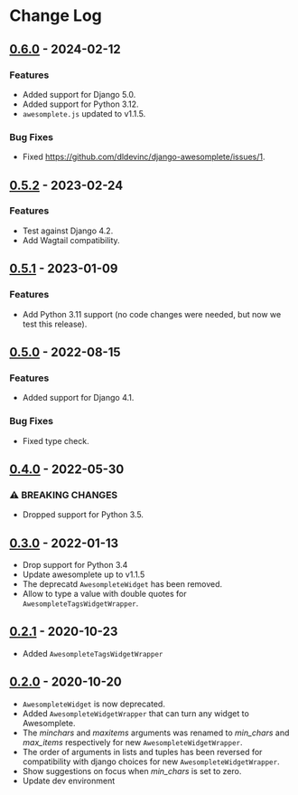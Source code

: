 # Change Log

## [0.6.0](https://github.com/dldevinc/django-awesomplete/tree/v0.6.0) - 2024-02-12

### Features

-   Added support for Django 5.0.
-   Added support for Python 3.12.
-   `awesomplete.js` updated to v1.1.5.

### Bug Fixes

-   Fixed https://github.com/dldevinc/django-awesomplete/issues/1.

## [0.5.2](https://github.com/dldevinc/django-awesomplete/tree/v0.5.2) - 2023-02-24

### Features

-   Test against Django 4.2.
-   Add Wagtail compatibility.

## [0.5.1](https://github.com/dldevinc/django-awesomplete/tree/v0.5.1) - 2023-01-09

### Features

-   Add Python 3.11 support (no code changes were needed, but now we test this release).

## [0.5.0](https://github.com/dldevinc/django-awesomplete/tree/v0.5.0) - 2022-08-15

### Features

-   Added support for Django 4.1.

### Bug Fixes

-   Fixed type check.

## [0.4.0](https://github.com/dldevinc/django-awesomplete/tree/v0.4.0) - 2022-05-30

### ⚠ BREAKING CHANGES

-   Dropped support for Python 3.5.

## [0.3.0](https://github.com/dldevinc/django-awesomplete/tree/v0.3.0) - 2022-01-13

-   Drop support for Python 3.4
-   Update awesomplete up to v1.1.5
-   The deprecatd `AwesompleteWidget` has been removed.
-   Allow to type a value with double quotes for `AwesompleteTagsWidgetWrapper`.

## [0.2.1](https://github.com/dldevinc/django-awesomplete/tree/v0.2.1) - 2020-10-23

-   Added `AwesompleteTagsWidgetWrapper`

## [0.2.0](https://github.com/dldevinc/django-awesomplete/tree/v0.2.0) - 2020-10-20

-   `AwesompleteWidget` is now deprecated.
-   Added `AwesompleteWidgetWrapper` that can turn any widget to Awesomplete.
-   The _minchars_ and _maxitems_ arguments was renamed to _min_chars_ and _max_items_
    respectively for new `AwesompleteWidgetWrapper`.
-   The order of arguments in lists and tuples has been reversed
    for compatibility with django choices for new `AwesompleteWidgetWrapper`.
-   Show suggestions on focus when _min_chars_ is set to zero.
-   Update dev environment
